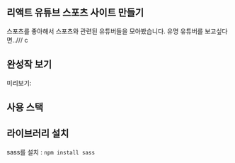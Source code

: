 ## 리액트 유튜브 스포츠 사이트 만들기

스포츠를 좋아해서  스포츠와 관련된 유튜버들을 모아봤습니다.
유명 유튜버를 보고싶다면..///
c
## 완성작 보기
미리보기:


## 사용 스택 ##

## 라이브러리 설치
sass를 설치 : `npm install sass`
